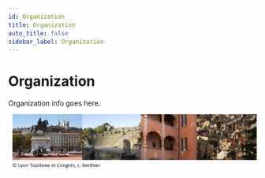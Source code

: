 ```yaml
---
id: Organization
title: Organization
auto_title: false
sidebar_label: Organization
---
```

# Organization

Organization info goes here.

<img src="./assets/footer.jpg" width=600>